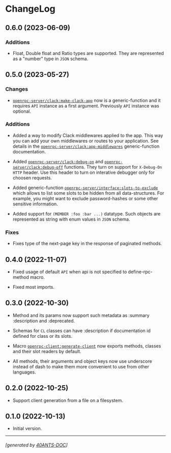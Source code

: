 <a id="x-28OPENRPC-DOCS-2FCHANGELOG-3A-40CHANGELOG-2040ANTS-DOC-2FLOCATIVES-3ASECTION-29"></a>

# ChangeLog

<a id="x-28OPENRPC-DOCS-2FCHANGELOG-3A-3A-7C0-2E6-2E0-7C-2040ANTS-DOC-2FLOCATIVES-3ASECTION-29"></a>

## 0.6.0 (2023-06-09)

<a id="additions"></a>

### Additions

* Float, Double float and Ratio types are supported. They are represented as a "number" type in `JSON` schema.

<a id="x-28OPENRPC-DOCS-2FCHANGELOG-3A-3A-7C0-2E5-2E0-7C-2040ANTS-DOC-2FLOCATIVES-3ASECTION-29"></a>

## 0.5.0 (2023-05-27)

<a id="changes"></a>

### Changes

* [`openrpc-server/clack:make-clack-app`][1d3d] now is a generic-function and it requires `API` instance as a first argument.
  Previously `API` instance was optional.

<a id="additions"></a>

### Additions

* Added a way to modify Clack middlewares applied to the app. This way you can add your own middlewares or routes to your application. See details in the [`openrpc-server/clack:app-middlewares`][a0d7] generic-function documentation.

* Added [`openrpc-server/clack:debug-on`][b0b1] and [`openrpc-server/clack:debug-off`][58fd] functions. They turn on support for `X-Debug-On` `HTTP` header. Use this header to turn on interative debugger only for choosen requests.

* Added generic-function [`openrpc-server/interface:slots-to-exclude`][6155] which allows to list some slots to be hidden from all data-structures. For example, you might want to exclude password-hashes or some other sensitive information.

* Added support for `(MEMBER :foo :bar ...)` datatype. Such objects are represented as string with enum values in `JSON` schema.

<a id="fixes"></a>

### Fixes

* Fixes type of the next-page key in the response of paginated methods.

<a id="x-28OPENRPC-DOCS-2FCHANGELOG-3A-3A-7C0-2E4-2E0-7C-2040ANTS-DOC-2FLOCATIVES-3ASECTION-29"></a>

## 0.4.0 (2022-11-07)

* Fixed usage of default `API` when api is not specified to define-rpc-method macro.

* Fixed most imports.

<a id="x-28OPENRPC-DOCS-2FCHANGELOG-3A-3A-7C0-2E3-2E0-7C-2040ANTS-DOC-2FLOCATIVES-3ASECTION-29"></a>

## 0.3.0 (2022-10-30)

* Method and its params now support such metadata as :summary :description and :deprecated.

* Schemas for `CL` classes can have :description if documentation id defined for class or its slots.

* Macro [`openrpc-client:generate-client`][3710] now exports methods, classes and their slot readers by default.

* All methods, their arguments and object keys now use underscore instead of dash to make them more
  convenient to use from other languages.

<a id="x-28OPENRPC-DOCS-2FCHANGELOG-3A-3A-7C0-2E2-2E0-7C-2040ANTS-DOC-2FLOCATIVES-3ASECTION-29"></a>

## 0.2.0 (2022-10-25)

* Support client generation from a file on a filesystem.

<a id="x-28OPENRPC-DOCS-2FCHANGELOG-3A-3A-7C0-2E1-2E0-7C-2040ANTS-DOC-2FLOCATIVES-3ASECTION-29"></a>

## 0.1.0 (2022-10-13)

* Initial version.


[3710]: https://40ants.com/openrpc/#x-28OPENRPC-CLIENT-2FCORE-3AGENERATE-CLIENT-20-2840ANTS-DOC-2FLOCATIVES-3AMACRO-29-29
[a0d7]: https://40ants.com/openrpc/#x-28OPENRPC-SERVER-2FCLACK-3AAPP-MIDDLEWARES-20GENERIC-FUNCTION-29
[58fd]: https://40ants.com/openrpc/#x-28OPENRPC-SERVER-2FCLACK-3ADEBUG-OFF-20FUNCTION-29
[b0b1]: https://40ants.com/openrpc/#x-28OPENRPC-SERVER-2FCLACK-3ADEBUG-ON-20FUNCTION-29
[1d3d]: https://40ants.com/openrpc/#x-28OPENRPC-SERVER-2FCLACK-3AMAKE-CLACK-APP-20GENERIC-FUNCTION-29
[6155]: https://40ants.com/openrpc/#x-28OPENRPC-SERVER-2FINTERFACE-3ASLOTS-TO-EXCLUDE-20GENERIC-FUNCTION-29

* * *
###### [generated by [40ANTS-DOC](https://40ants.com/doc/)]
